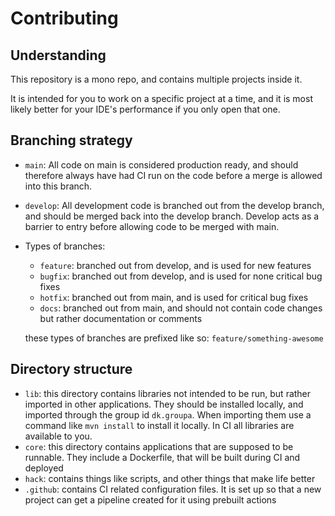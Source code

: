 # Contributing

## Understanding

This repository is a mono repo, and contains multiple projects inside it.

It is intended for you to work on a specific project at a time, and it is most likely better for your IDE's performance if you only open that one.

## Branching strategy

- `main`: All code on main is considered production ready, and should therefore always have had CI run on the code before a merge is allowed into this branch.
- `develop`: All development code is branched out from the develop branch, and should be merged back into the develop branch. Develop acts as a barrier to entry before allowing code to be merged with main.

- Types of branches:

  - `feature`: branched out from develop, and is used for new features
  - `bugfix`: branched out from develop, and is used for none critical bug fixes
  - `hotfix`: branched out from main, and is used for critical bug fixes
  - `docs`: branched out from main, and should not contain code changes but rather documentation or comments

  these types of branches are prefixed like so: `feature/something-awesome`

## Directory structure

- `lib`: this directory contains libraries not intended to be run, but rather imported in other applications. They should be installed locally, and imported through the group id `dk.groupa`. When importing them use a command like `mvn install` to install it locally. In CI all libraries are available to you.
- `core`: this directory contains applications that are supposed to be runnable. They include a Dockerfile, that will be built during CI and deployed
- `hack`: contains things like scripts, and other things that make life better
- `.github`: contains CI related configuration files. It is set up so that a new project can get a pipeline created for it using prebuilt actions
